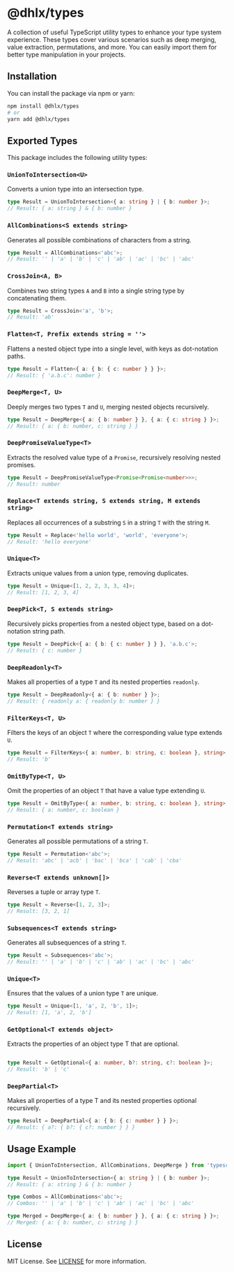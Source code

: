 # @dhlx/types

A collection of useful TypeScript utility types to enhance your type system experience. These types cover various scenarios such as deep merging, value extraction, permutations, and more. You can easily import them for better type manipulation in your projects.

## Installation

You can install the package via npm or yarn:

```bash
npm install @dhlx/types
# or
yarn add @dhlx/types
```

## Exported Types

This package includes the following utility types:

### `UnionToIntersection<U>`

Converts a union type into an intersection type.

```ts
type Result = UnionToIntersection<{ a: string } | { b: number }>;
// Result: { a: string } & { b: number }
```

### `AllCombinations<S extends string>`

Generates all possible combinations of characters from a string.

```ts
type Result = AllCombinations<'abc'>;
// Result: '' | 'a' | 'b' | 'c' | 'ab' | 'ac' | 'bc' | 'abc'
```

### `CrossJoin<A, B>`

Combines two string types `A` and `B` into a single string type by concatenating them.

```ts
type Result = CrossJoin<'a', 'b'>;
// Result: 'ab'
```

### `Flatten<T, Prefix extends string = ''>`

Flattens a nested object type into a single level, with keys as dot-notation paths.

```ts
type Result = Flatten<{ a: { b: { c: number } } }>;
// Result: { 'a.b.c': number }
```

### `DeepMerge<T, U>`

Deeply merges two types `T` and `U`, merging nested objects recursively.

```ts
type Result = DeepMerge<{ a: { b: number } }, { a: { c: string } }>;
// Result: { a: { b: number, c: string } }
```

### `DeepPromiseValueType<T>`

Extracts the resolved value type of a `Promise`, recursively resolving nested promises.

```ts
type Result = DeepPromiseValueType<Promise<Promise<number>>>;
// Result: number
```

### `Replace<T extends string, S extends string, M extends string>`

Replaces all occurrences of a substring `S` in a string `T` with the string `M`.

```ts
type Result = Replace<'hello world', 'world', 'everyone'>;
// Result: 'hello everyone'
```

### `Unique<T>`

Extracts unique values from a union type, removing duplicates.

```ts
type Result = Unique<[1, 2, 2, 3, 3, 4]>;
// Result: [1, 2, 3, 4]
```

### `DeepPick<T, S extends string>`

Recursively picks properties from a nested object type, based on a dot-notation string path.

```ts
type Result = DeepPick<{ a: { b: { c: number } } }, 'a.b.c'>;
// Result: { c: number }
```

### `DeepReadonly<T>`

Makes all properties of a type `T` and its nested properties `readonly`.

```ts
type Result = DeepReadonly<{ a: { b: number } }>;
// Result: { readonly a: { readonly b: number } }
```

### `FilterKeys<T, U>`

Filters the keys of an object `T` where the corresponding value type extends `U`.

```ts
type Result = FilterKeys<{ a: number, b: string, c: boolean }, string>;
// Result: 'b'
```

### `OmitByType<T, U>`

Omit the properties of an object `T` that have a value type extending `U`.

```ts
type Result = OmitByType<{ a: number, b: string, c: boolean }, string>;
// Result: { a: number, c: boolean }
```

### `Permutation<T extends string>`

Generates all possible permutations of a string `T`.

```ts
type Result = Permutation<'abc'>;
// Result: 'abc' | 'acb' | 'bac' | 'bca' | 'cab' | 'cba'
```

### `Reverse<T extends unknown[]>`

Reverses a tuple or array type `T`.

```ts
type Result = Reverse<[1, 2, 3]>;
// Result: [3, 2, 1]
```

### `Subsequences<T extends string>`

Generates all subsequences of a string `T`.

```ts
type Result = Subsequences<'abc'>;
// Result: '' | 'a' | 'b' | 'c' | 'ab' | 'ac' | 'bc' | 'abc'
```

### `Unique<T>`

Ensures that the values of a union type `T` are unique.

```ts
type Result = Unique<[1, 'a', 2, 'b', 1]>;
// Result: [1, 'a', 2, 'b']
```

### `GetOptional<T extends object>`
Extracts the properties of an object type T that are optional.

```ts

type Result = GetOptional<{ a: number, b?: string, c?: boolean }>;
// Result: 'b' | 'c'
```
### `DeepPartial<T>`
Makes all properties of a type T and its nested properties optional recursively.

```ts
type Result = DeepPartial<{ a: { b: { c: number } } }>;
// Result: { a?: { b?: { c?: number } } }
```
## Usage Example

```ts
import { UnionToIntersection, AllCombinations, DeepMerge } from 'typescript-utils';

type Result = UnionToIntersection<{ a: string } | { b: number }>;
// Result: { a: string } & { b: number }

type Combos = AllCombinations<'abc'>;
// Combos: '' | 'a' | 'b' | 'c' | 'ab' | 'ac' | 'bc' | 'abc'

type Merged = DeepMerge<{ a: { b: number } }, { a: { c: string } }>;
// Merged: { a: { b: number, c: string } }
```

## License

MIT License. See [LICENSE](LICENSE) for more information.
```

